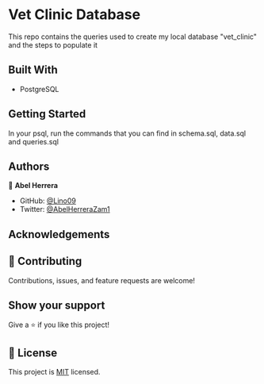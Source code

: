 # Vet Clinic Database

This repo contains the queries used to create my local database "vet_clinic"
and the steps to populate it



## Built With

- PostgreSQL

## Getting Started

In your psql, run the commands that you can find in schema.sql, data.sql and queries.sql

## Authors

👤 **Abel Herrera**

- GitHub: [@Lino09](https://github.com/Lino09)
- Twitter: [@AbelHerreraZam1](https://twitter.com/AbelHerreraZam1)

## Acknowledgements


## 🤝 Contributing

Contributions, issues, and feature requests are welcome!

## Show your support

Give a ⭐️ if you like this project!

## 📝 License

This project is [MIT](./LICENSE) licensed.
